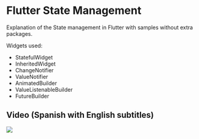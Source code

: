 # Flutter State Management

Explanation of the State management in Flutter with samples without extra packages.

Widgets used:

- StatefulWidget
- InheritedWidget
- ChangeNotifier
- ValueNotifier
- AnimatedBuilder
- ValueListenableBuilder
- FutureBuilder

## Video (Spanish with English subtitles)

[![](http://img.youtube.com/vi/UlG_aqX28Ws/0.jpg)](http://www.youtube.com/watch?v=UlG_aqX28Ws )

